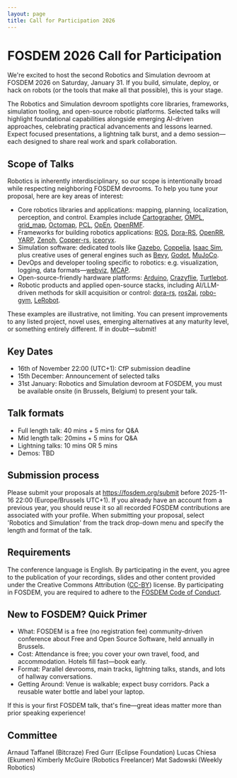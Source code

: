 ```yaml
---
layout: page
title: Call for Participation 2026
---
```


# FOSDEM 2026 Call for Participation

We're excited to host the second Robotics and Simulation devroom at FOSDEM 2026 on Saturday, January 31. If you build, simulate, deploy, or hack on robots (or the tools that make all that possible), this is your stage.

The Robotics and Simulation devroom spotlights core libraries, frameworks, simulation tooling, and open-source robotic platforms. Selected talks will highlight foundational capabilities alongside emerging AI-driven approaches, celebrating practical advancements and lessons learned. Expect focused presentations, a lightning talk burst, and a demo session—each designed to share real work and spark collaboration.

## Scope of Talks

Robotics is inherently interdisciplinary, so our scope is intentionally broad while respecting neighboring FOSDEM devrooms. To help you tune your proposal, here are key areas of interest:
* Core robotics libraries and applications: mapping, planning, localization, perception, and control. Examples include [Cartographer], [OMPL], [grid_map], [Octomap], [PCL], [OpEn], [OpenRMF].
* Frameworks for building robotics applications: [ROS], [Dora-RS], [OpenRR], [YARP], [Zenoh], [Copper-rs], [iceoryx].
* Simulation software: dedicated tools like [Gazebo], [Coppelia], [Isaac Sim], plus creative uses of general engines such as [Bevy], [Godot], [MuJoCo].
* DevOps and developer tooling specific to robotics: e.g. visualization, logging, data formats—[webviz], [MCAP].
* Open-source-friendly hardware platforms: [Arduino], [Crazyflie], [Turtlebot].
* Robotic products and applied open-source stacks, including AI/LLM-driven methods for skill acquisition or control: [dora-rs], [ros2ai], [robo-gym], [LeRobot].

These examples are illustrative, not limiting. You can present improvements to any listed project, novel uses, emerging alternatives at any maturity level, or something entirely different. If in doubt—submit!

## Key Dates
* 16th of November 22:00 (UTC+1): CfP submission deadline
* 15th December: Announcement of selected talks
* 31st January: Robotics and Simulation devroom at FOSDEM, you must be available onsite (in Brussels, Belgium) to present your talk.

## Talk formats
* Full length talk: 40 mins + 5 mins for Q&A
* Mid length talk: 20mins + 5 mins for Q&A
* Lightning talks: 10 mins OR 5 mins
* Demos: TBD

## Submission process
Please submit your proposals at https://fosdem.org/submit before 2025-11-16 22:00 (Europe/Brussels UTC+1). If you already have an account from a previous year, you should reuse it so all recorded FOSDEM contributions are associated with your profile.
When submitting your proposal, select 'Robotics and Simulation' from the track drop-down menu and specify the length and format of the talk.

## Requirements
The conference language is English. By participating in the event, you agree to the publication of your recordings, slides and other content provided under the Creative Commons Attribution ([CC-BY]) license. By participating in FOSDEM, you are required to adhere to the [FOSDEM Code of Conduct].

## New to FOSDEM? Quick Primer
* What: FOSDEM is a free (no registration fee) community-driven conference about Free and Open Source Software, held annually in Brussels.
* Cost: Attendance is free; you cover your own travel, food, and accommodation. Hotels fill fast—book early.
* Format: Parallel devrooms, main tracks, lightning talks, stands, and lots of hallway conversations.
* Getting Around: Venue is walkable; expect busy corridors. Pack a reusable water bottle and label your laptop.

If this is your first FOSDEM talk, that's fine—great ideas matter more than prior speaking experience!

## Committee

Arnaud Taffanel (Bitcraze)
Fred Gurr (Eclipse Foundation)
Lucas Chiesa (Ekumen)
Kimberly McGuire (Robotics Freelancer)
Mat Sadowski (Weekly Robotics)


[Arduino]: //arduino.cc
[Bevy]: //bevyengine.org/
[Cartographer]: //google-cartographer.readthedocs.io
[Coppelia]: //manual.coppeliarobotics.com/
[Copper-rs]: //github.com/copper-project/copper-rs
[Crazyflie]: //bitcraze.io/products/crazyflie-2-1-plus/
[dora-rs]: //dora-rs.ai
[Eclipse iceoryx]: //iceoryx.io/
[Gazebo]: //gazebosim.org/home
[Godot]: //godotengine.org/
[grid_map]: //github.com/ANYbotics/grid_map
[iceoryx]: //iceoryx.io/
[Isaac Sim]: //github.com/isaac-sim/IsaacSim
[LeRobot]: //huggingface.co/docs/lerobot/
[MCAP]: //mcap.dev
[MuJoCo]: //github.com/google-deepmind/mujoco
[Octomap]: //octomap.github.io
[OMPL]: //ompl.kavrakilab.org
[OpEn]: //alphaville.github.io/optimization-engine/
[OpenRMF]: //www.open-rmf.org
[OpenRR]: //github.com/openrr/openrr
[PCL]: //pointclouds.org
[robo-gym]: //www.robogym.net
[ROS]: //ros.org/
[ros2ai]: //github.com/fujitatomoya/ros2ai
[Turtlebot]: //www.turtlebot.com
[webviz]: //webviz.io
[YARP]: //www.yarp.it/latest/
[Zenoh]: //zenoh.io/
[FOSDEM Code of Conduct]: //fosdem.org/2026/practical/conduct/
[CC-BY]: //creativecommons.org/licenses/by/2.0/be/deed.en
